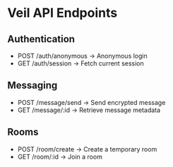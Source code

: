 # Veil API Endpoints

## Authentication
- POST /auth/anonymous → Anonymous login
- GET /auth/session → Fetch current session

## Messaging
- POST /message/send → Send encrypted message
- GET /message/:id → Retrieve message metadata

## Rooms
- POST /room/create → Create a temporary room
- GET /room/:id → Join a room
